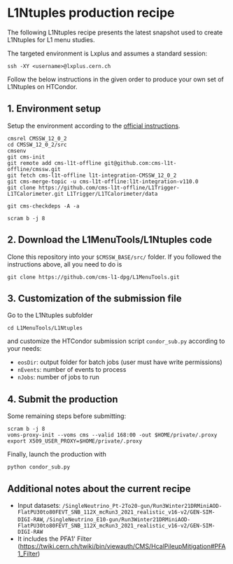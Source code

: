 # L1Ntuples production recipe

The following L1Ntuples recipe presents the latest snapshot used to create L1Ntuples
for L1 menu studies.

The targeted environment is Lxplus and assumes a standard session:
```
ssh -XY <username>@lxplus.cern.ch
```

Follow the below instructions in the given order to produce your own set of L1Ntuples
on HTCondor.

## 1. Environment setup
Setup the environment according to the [official instructions](https://twiki.cern.ch/twiki/bin/view/CMSPublic/SWGuideL1TStage2Instructions#Environment_Setup_with_Integrati).

```
cmsrel CMSSW_12_0_2
cd CMSSW_12_0_2/src
cmsenv
git cms-init
git remote add cms-l1t-offline git@github.com:cms-l1t-offline/cmssw.git
git fetch cms-l1t-offline l1t-integration-CMSSW_12_0_2
git cms-merge-topic -u cms-l1t-offline:l1t-integration-v110.0
git clone https://github.com/cms-l1t-offline/L1Trigger-L1TCalorimeter.git L1Trigger/L1TCalorimeter/data

git cms-checkdeps -A -a

scram b -j 8
```

## 2. Download the L1MenuTools/L1Ntuples code
Clone this repository into your `$CMSSW_BASE/src/` folder. If you followed the
instructions above, all you need to do is
```
git clone https://github.com/cms-l1-dpg/L1MenuTools.git
```

## 3. Customization of the submission file
Go to the L1Ntuples subfolder
```
cd L1MenuTools/L1Ntuples
```
and customize the HTCondor submission script `condor_sub.py` according to your needs:
- `eosDir`: output folder for batch jobs (user must have write permissions)
- `nEvents`: number of events to process
- `nJobs`: number of jobs to run


## 4. Submit the production
Some remaining steps before submitting:
```
scram b -j 8
voms-proxy-init --voms cms --valid 168:00 -out $HOME/private/.proxy
export X509_USER_PROXY=$HOME/private/.proxy
```

Finally, launch the production with
```
python condor_sub.py
```

## Additional notes about the current recipe
- Input datasets: `/SingleNeutrino_Pt-2To20-gun/Run3Winter21DRMiniAOD-FlatPU30to80FEVT_SNB_112X_mcRun3_2021_realistic_v16-v2/GEN-SIM-DIGI-RAW`,
`/SingleNeutrino_E10-gun/Run3Winter21DRMiniAOD-FlatPU30to80FEVT_SNB_112X_mcRun3_2021_realistic_v16-v2/GEN-SIM-DIGI-RAW`
- It includes the PFA1' Filter (https://twiki.cern.ch/twiki/bin/viewauth/CMS/HcalPileupMitigation#PFA1_Filter)
